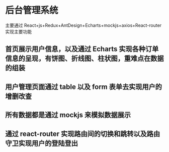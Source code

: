 # 后台管理系统

主要通过 React+js+Redux+AntDesign+Echarts+mockjs+axios+React-router 实现主要功能

## 首页展示用户信息，以及通过 Echarts 实现各种订单信息的呈现，有饼图、折线图、柱状图，重难点在数据的组装

## 用户管理页面通过 table 以及 form 表单去实现用户的增删改查

## 所有数据都是通过 mockjs 来模拟数据展示

## 通过 react-router 实现路由间的切换和跳转以及路由守卫实现用户的登陆登出
